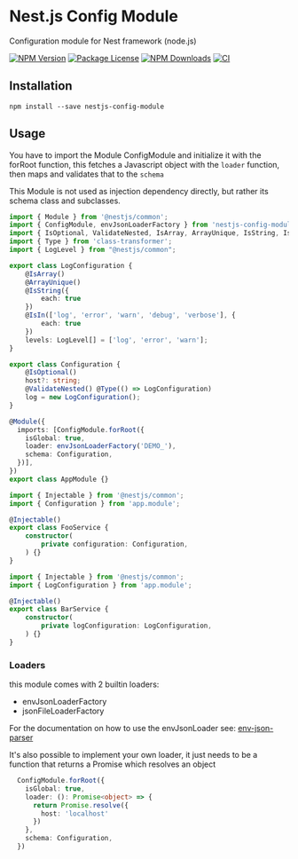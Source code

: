 # Nest.js Config Module
Configuration module for Nest framework (node.js)

<a href="https://www.npmjs.com/nestjs-config-module"><img src="https://img.shields.io/npm/v/nestjs-config-module.svg" alt="NPM Version" /></a>
<a href="https://www.npmjs.com/nestjs-config-module"><img src="https://img.shields.io/npm/l/nestjs-config-module.svg" alt="Package License" /></a>
<a href="https://www.npmjs.com/nestjs-config-module"><img src="https://img.shields.io/npm/dm/nestjs-config-module.svg" alt="NPM Downloads" /></a>
<a href="https://www.npmjs.com/nestjs-config-module"><img src="https://github.com/koenig-dominik/nestjs-config-module/workflows/CI/badge.svg" alt="CI" /></a>

## Installation

```shell script
npm install --save nestjs-config-module
```

## Usage

You have to import the Module ConfigModule and initialize it with the forRoot function, this fetches a Javascript object with the `loader` function, then maps and validates that to the `schema`

This Module is not used as injection dependency directly, but rather its schema class and subclasses.

```typescript
import { Module } from '@nestjs/common';
import { ConfigModule, envJsonLoaderFactory } from 'nestjs-config-module';
import { IsOptional, ValidateNested, IsArray, ArrayUnique, IsString, IsIn } from 'class-validator';
import { Type } from 'class-transformer';
import { LogLevel } from "@nestjs/common";

export class LogConfiguration {
    @IsArray()
    @ArrayUnique()
    @IsString({
        each: true
    })
    @IsIn(['log', 'error', 'warn', 'debug', 'verbose'], {
        each: true
    })
    levels: LogLevel[] = ['log', 'error', 'warn'];
}

export class Configuration {
    @IsOptional()
    host?: string;
    @ValidateNested() @Type(() => LogConfiguration)
    log = new LogConfiguration();
}

@Module({
  imports: [ConfigModule.forRoot({
    isGlobal: true,
    loader: envJsonLoaderFactory('DEMO_'),
    schema: Configuration,
  })],
})
export class AppModule {}
```

```typescript
import { Injectable } from '@nestjs/common';
import { Configuration } from 'app.module';

@Injectable()
export class FooService {
    constructor(
        private configuration: Configuration,
    ) {}
}
```

```typescript
import { Injectable } from '@nestjs/common';
import { LogConfiguration } from 'app.module';

@Injectable()
export class BarService {
    constructor(
        private logConfiguration: LogConfiguration,
    ) {}
}
```

### Loaders

this module comes with 2 builtin loaders:
- envJsonLoaderFactory
- jsonFileLoaderFactory

For the documentation on how to use the envJsonLoader see: [env-json-parser](https://www.npmjs.com/package/env-json-parser)

It's also possible to implement your own loader, it just needs to be a function that returns a Promise which resolves an object

```typescript
  ConfigModule.forRoot({
    isGlobal: true,
    loader: (): Promise<object> => {
      return Promise.resolve({
        host: 'localhost'
      })
    },
    schema: Configuration,
  })
``` 
